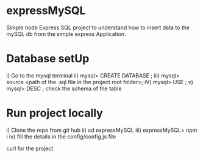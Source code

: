 # expressMySQL

Simple node Express SQL project to understand how to insert data to the mySQL db from the simple express Application.

# Database setUp

i) Go to the mysql terminal
ii) mysql> CREATE DATABASE <database name>;
iii) mysql> source <path of the .sql file in the project root folder>;
iV) mysql> USE <database name>;
v) mysql> DESC <table name>; check the schema of the table

# Run project locally

i) Clone the repo from git hub
ii) cd expressMySQL
iii) expressMySQL> npm i
iv) fill the details in the config/config.js file

curl for the project
